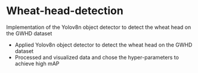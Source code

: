 # Wheat-head-detection
Implementation of the Yolov8n object detector to detect the wheat head on the GWHD dataset

- Applied Yolov8n object detector to detect the wheat head on the GWHD dataset
- Processed and visualized data and chose the hyper-parameters to achieve high mAP

